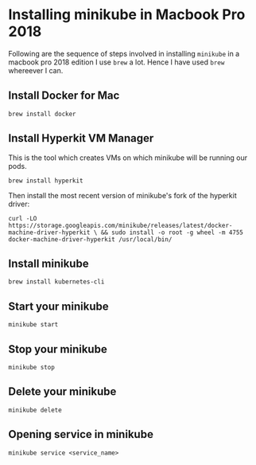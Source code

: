 # Installing minikube in Macbook Pro 2018
Following are the sequence of steps involved in installing `minikube` in a macbook pro 2018 edition
I use `brew` a lot. Hence I have used `brew` whereever I can.

## Install Docker for Mac
`brew install docker`

## Install Hyperkit VM Manager
This is the tool which creates VMs on which minikube will be running our pods.

`brew install hyperkit`

Then install the most recent version of minikube's fork of the hyperkit driver:

`curl -LO https://storage.googleapis.com/minikube/releases/latest/docker-machine-driver-hyperkit \
&& sudo install -o root -g wheel -m 4755 docker-machine-driver-hyperkit /usr/local/bin/`

## Install minikube
`brew install kubernetes-cli`

## Start your minikube
`minikube start`

## Stop your minikube
`minikube stop`

## Delete your minikube
`minikube delete`

## Opening service in minikube
`minikube service <service_name>`
